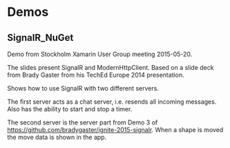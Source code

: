 # Demos #

## SignalR_NuGet ##

Demo from Stockholm Xamarin User Group meeting 2015-05-20.

The slides present SignalR and ModernHttpClient. Based on a slide deck from Brady Gaster from his TechEd Europe 2014 presentation.

Shows how to use SignalR with two different servers. 

The first server acts as a chat server, i.e. resends all incoming messages. Also has the ability to start and stop a timer.

The second server is the server part from Demo 3 of https://github.com/bradygaster/ignite-2015-signalr. When a shape is moved the move data is shown in the app.
